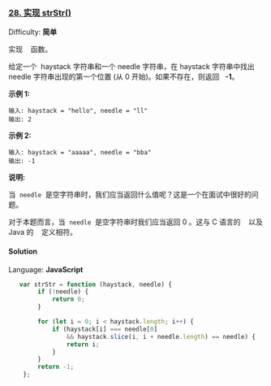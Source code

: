 ### [28\. 实现 strStr()](https://leetcode-cn.com/problems/implement-strstr/)

Difficulty: **简单**

实现    函数。

给定一个  haystack 字符串和一个 needle 字符串，在 haystack 字符串中找出 needle 字符串出现的第一个位置 (从 0 开始)。如果不存在，则返回   **-1**。

**示例 1:**

```
输入: haystack = "hello", needle = "ll"
输出: 2
```

**示例 2:**

```
输入: haystack = "aaaaa", needle = "bba"
输出: -1
```

**说明:**

当  `needle`  是空字符串时，我们应当返回什么值呢？这是一个在面试中很好的问题。

对于本题而言，当  `needle`  是空字符串时我们应当返回 0 。这与 C 语言的    以及 Java 的    定义相符。

#### Solution

Language: **JavaScript**

```JavaScript
​   var strStr = function (haystack, needle) {
        if (!needle) {
            return 0;
        }

        for (let i = 0; i < haystack.length; i++) {
            if (haystack[i] === needle[0]
                && haystack.slice(i, i + needle.length) == needle) {
                return i;
            }
        }
        return -1;
    };
```
